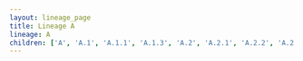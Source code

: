 ```yaml
---
layout: lineage_page
title: Lineage A
lineage: A
children: ['A', 'A.1', 'A.1.1', 'A.1.3', 'A.2', 'A.2.1', 'A.2.2', 'A.2.3', 'A.3', 'A.4', 'A.5', 'A.6', 'A.7', 'A.8', 'A.9', 'B', 'B.1', 'B.1.1', 'B.1.1.1', 'B.1.1.10', 'B.1.1.12', 'B.1.1.13', 'B.1.1.14', 'B.1.1.15', 'B.1.1.16', 'B.1.1.17', 'B.1.1.19', 'B.1.1.2', 'B.1.1.20', 'B.1.1.21', 'B.1.1.22', 'B.1.1.23', 'B.1.1.24', 'B.1.1.25', 'B.1.1.26', 'B.1.1.27', 'B.1.1.28', 'B.1.1.29', 'B.1.1.3', 'B.1.1.30', 'B.1.1.31', 'B.1.1.32', 'B.1.1.33', 'B.1.1.34', 'B.1.1.35', 'B.1.1.36', 'B.1.1.37', 'B.1.1.38', 'B.1.1.39', 'B.1.1.4', 'B.1.1.40', 'B.1.1.41', 'B.1.1.42', 'B.1.1.43', 'B.1.1.44', 'B.1.1.45', 'B.1.1.46', 'B.1.1.47', 'B.1.1.48', 'B.1.1.49', 'B.1.1.5', 'B.1.1.50', 'B.1.1.51', 'B.1.1.52', 'B.1.1.53', 'B.1.1.54', 'B.1.1.55', 'B.1.1.56', 'B.1.1.57', 'B.1.1.58', 'B.1.1.59', 'B.1.1.6', 'B.1.1.60', 'B.1.1.61', 'B.1.1.62', 'B.1.1.63', 'B.1.1.64', 'B.1.1.65', 'B.1.1.66', 'B.1.1.67', 'B.1.1.68', 'B.1.1.69', 'B.1.1.7', 'B.1.1.70', 'B.1.1.71', 'B.1.1.72', 'B.1.1.73', 'B.1.1.74', 'B.1.1.75', 'B.1.1.76', 'B.1.1.77', 'B.1.1.8', 'B.1.1.9', 'B.1.1.p11', 'B.1.100', 'B.1.101', 'B.1.102', 'B.1.103', 'B.1.104', 'B.1.105', 'B.1.106', 'B.1.107', 'B.1.108', 'B.1.109', 'B.1.11', 'B.1.110', 'B.1.111', 'B.1.112', 'B.1.113', 'B.1.114', 'B.1.115', 'B.1.116', 'B.1.117', 'B.1.118', 'B.1.119', 'B.1.12', 'B.1.120', 'B.1.121', 'B.1.122', 'B.1.123', 'B.1.124', 'B.1.125', 'B.1.126', 'B.1.127', 'B.1.128', 'B.1.129', 'B.1.13', 'B.1.130', 'B.1.131', 'B.1.132', 'B.1.133', 'B.1.134', 'B.1.135', 'B.1.136', 'B.1.137', 'B.1.138', 'B.1.139', 'B.1.14', 'B.1.140', 'B.1.141', 'B.1.142', 'B.1.143', 'B.1.144', 'B.1.145', 'B.1.146', 'B.1.147', 'B.1.148', 'B.1.149', 'B.1.150', 'B.1.151', 'B.1.152', 'B.1.153', 'B.1.154', 'B.1.155', 'B.1.156', 'B.1.157', 'B.1.158', 'B.1.159', 'B.1.160', 'B.1.160.1', 'B.1.161', 'B.1.162', 'B.1.163', 'B.1.164', 'B.1.165', 'B.1.166', 'B.1.167', 'B.1.168', 'B.1.169', 'B.1.170', 'B.1.171', 'B.1.172', 'B.1.173', 'B.1.174', 'B.1.175', 'B.1.176', 'B.1.177', 'B.1.19', 'B.1.2', 'B.1.21', 'B.1.22', 'B.1.23', 'B.1.25', 'B.1.26', 'B.1.29', 'B.1.3', 'B.1.3.1', 'B.1.30', 'B.1.31', 'B.1.32', 'B.1.34', 'B.1.35', 'B.1.36', 'B.1.36.1', 'B.1.36.2', 'B.1.37', 'B.1.38', 'B.1.39', 'B.1.40', 'B.1.41', 'B.1.42', 'B.1.43', 'B.1.44', 'B.1.5', 'B.1.5.10', 'B.1.5.11', 'B.1.5.12', 'B.1.5.13', 'B.1.5.14', 'B.1.5.15', 'B.1.5.16', 'B.1.5.17', 'B.1.5.18', 'B.1.5.19', 'B.1.5.2', 'B.1.5.20', 'B.1.5.21', 'B.1.5.22', 'B.1.5.23', 'B.1.5.24', 'B.1.5.25', 'B.1.5.26', 'B.1.5.27', 'B.1.5.28', 'B.1.5.3', 'B.1.5.4', 'B.1.5.5', 'B.1.5.6', 'B.1.5.8', 'B.1.5.9', 'B.1.6', 'B.1.66', 'B.1.67', 'B.1.68', 'B.1.68.1', 'B.1.69', 'B.1.70', 'B.1.71', 'B.1.72', 'B.1.74', 'B.1.75', 'B.1.76', 'B.1.77', 'B.1.78', 'B.1.79', 'B.1.8', 'B.1.8.1', 'B.1.8.2', 'B.1.80', 'B.1.81', 'B.1.82', 'B.1.83', 'B.1.84', 'B.1.85', 'B.1.86', 'B.1.87', 'B.1.88', 'B.1.89', 'B.1.9', 'B.1.90', 'B.1.91', 'B.1.93', 'B.1.94', 'B.1.95', 'B.1.96', 'B.1.97', 'B.1.98', 'B.1.99', 'B.1.p16', 'B.10', 'B.11', 'B.12', 'B.13', 'B.14', 'B.15', 'B.16', 'B.17', 'B.18', 'B.19', 'B.2', 'B.2.1', 'B.2.10', 'B.2.11', 'B.2.12', 'B.2.2', 'B.2.4', 'B.2.5', 'B.2.6', 'B.2.7', 'B.2.8', 'B.2.9', 'B.20', 'B.21', 'B.22', 'B.23', 'B.24', 'B.25', 'B.26', 'B.27', 'B.3', 'B.4', 'B.4.1', 'B.4.2', 'B.4.3', 'B.5', 'B.6', 'B.6.1', 'B.7', 'B.9']
---
```

